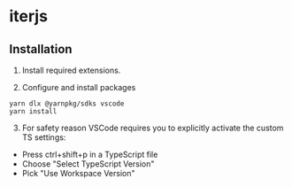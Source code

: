 # iterjs

## Installation

1. Install required extensions.

2. Configure and install packages

```
yarn dlx @yarnpkg/sdks vscode
yarn install
```

3. For safety reason VSCode requires you to explicitly activate the custom TS settings:

- Press ctrl+shift+p in a TypeScript file
- Choose "Select TypeScript Version"
- Pick "Use Workspace Version"
